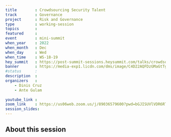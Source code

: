 ```yaml
---
title        : Crowdsourcing Security Talent
track        : Governance
project      : Risk and Governance
type         : working-session
topics       : 
featured     :
event        : mini-summit
when_year    : 2022
when_month   : Dec
when_day     : Wed
when_time    : WS-18-19
hey_summit   : https://post-summit-sessions.heysummit.com/talks/crowdsourcing-security-talent/
banner       : https://media-exp1.licdn.com/dms/image/C4D22AQFDzGMaGtTgfA/feedshare-shrink_2048_1536/0/1655853535324?e=1659571200&v=beta&t=CqgH-cmykc26sxujpeXi8aiTS5SavW2w72frnacnIeQ
#status      : 
description  :
organizers   :
    - Dinis Cruz
    - Ante Gulam
    
youtube_link : 
zoom_link    : https://us06web.zoom.us/j/89036579600?pwd=bGJISUVlVDR6RTZEZkNmQmtyZWRRZz09
session_slides:
---
```




## About this session
